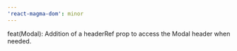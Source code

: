 ```yaml
---
'react-magma-dom': minor
---
```


feat(Modal): Addition of a headerRef prop to access the Modal header when needed.
